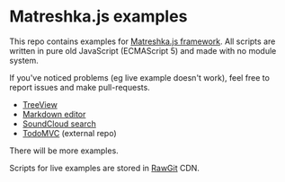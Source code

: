 # Matreshka.js examples 
This repo contains examples for [Matreshka.js framework](http://matreshka.io/). All scripts are written in pure old JavaScript (ECMAScript 5) and made with no module system. 

If you've noticed problems (eg live example doesn't work), feel free to report issues and make pull-requests.

- [TreeView](./treeview)
- [Markdown editor](./markdown_editor)
- [SoundCloud search](./soundcloud_search)
- [TodoMVC](https://github.com/matreshkajs/matreshka_todomvc) (external repo)

There will be more examples.

Scripts for live examples are stored in [RawGit](https://rawgit.com/) CDN.